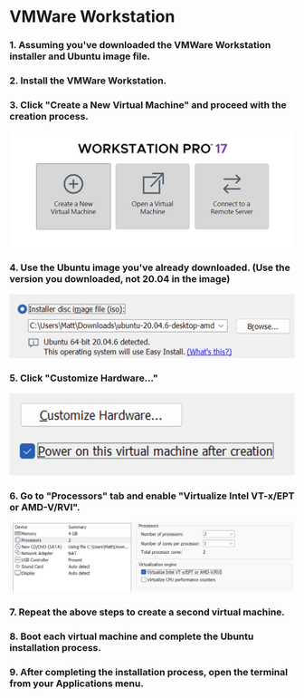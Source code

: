 # VMWare Workstation

### 1. Assuming you've downloaded the VMWare Workstation installer and Ubuntu image file.
### 2. Install the VMWare Workstation.
### 3. Click "Create a New Virtual Machine" and proceed with the creation process.  
![](../../assets/2025-06-10-21-39-17.png)
### 4. Use the Ubuntu image you've already downloaded. (Use the version you downloaded, not 20.04 in the image)  
![](../../assets/2025-06-10-21-39-43.png)
### 5. Click "Customize Hardware..."
![](../../assets/2025-06-10-21-39-59.png)
### 6. Go to "Processors" tab and enable "Virtualize Intel VT-x/EPT or AMD-V/RVI".
![](../../assets/2025-06-10-21-40-26.png)

### 7. Repeat the above steps to create a second virtual machine.  

### 8. Boot each virtual machine and complete the Ubuntu installation process.

### 9. After completing the installation process, open the terminal from your Applications menu.

